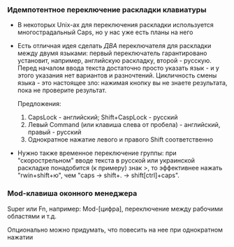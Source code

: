 ### Идемпотентное переключение раскладки клавиатуры

* В некоторых Unix-ах для переключения раскладки используется многострадальный
    Caps, но у нас уже есть планы на него

* Есть отличная идея сделать *ДВА* переключателя для раскладки между двумя
    языками: первый переключатель гарантировано установит, например, английскую
    раскладку, второй - русскую. Перед началом ввода текста достаточно просто
    указать язык - и у этого указания нет вариантов и разночтений. 
    Цикличность смены языка - это настоящее зло: нажимая кнопку вы не знаете
    результата, пока не проверите результат.

    Предложения:
    1. CapsLock - английский; Shift+CaspLock - русский
    1. Левый Command (или клавиша слева от пробела) - английский, правый -
       русский
    1. Однократное нажатие левого и правого Shift соответственно

* Нужно также временное переключение группы: при "скорострельном" вводе текста в
 русской или украинской раскладке понадобится (к примеру) знак >, то
 эффективнее нажать "rwin+shift+ю", чем "caps -> shift+. -> shift[ctrl]+caps".

### Mod-клавиша оконного менеджера

Super или Fn, например: Mod-[цифра], переключение между рабочими областями и
т.д.

Опционально можно придумать, что повесить на нее при однократном нажатии

